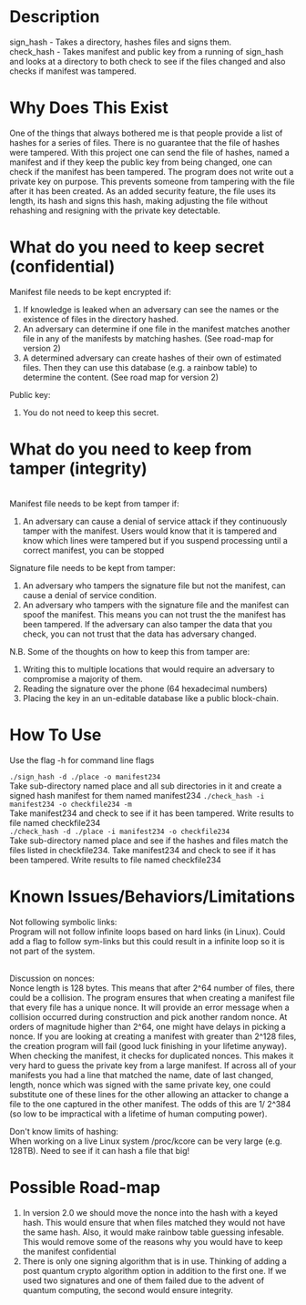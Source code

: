 <h1>Description</h1>
sign_hash - Takes a directory, hashes files and signs them.<br>
check_hash - Takes manifest and public key from a running of sign_hash and looks at a directory to both check to see if the files changed and also checks if manifest was tampered.<br>

<h1>Why Does This Exist<br></h1>
One of the things that always bothered me is that people provide a list of hashes for a series of files. There is no guarantee that the file of hashes were tampered. With this project one can send the file of hashes, named a manifest and if they keep the public key from being changed, one can check if the manifest has been tampered. The program does not write out a private key on purpose. This prevents someone from tampering with the file after it has been created. As an added security feature, the file uses its length, its hash and signs this hash, making adjusting the file without rehashing and resigning with the private key detectable. <br>

<h1>What do you need to keep secret (confidential)<br></h1>
Manifest file needs to be kept encrypted if:<br>
<ol>
<li>If knowledge is leaked when an adversary can see the names or the existence of files in the directory hashed.</li>
<li>An adversary can determine if one file in the manifest matches another file in any of the manifests by matching hashes. (See road-map for version 2)</li>
<li>A determined adversary can create hashes of their own of estimated files. Then they can use this database (e.g. a rainbow table) to determine the content. (See road map for version 2)</li>
</ol>
Public key:
<ol>
<li>You do not need to keep this secret.</li>
</ol>
<h1>What do you need to keep from tamper (integrity)<br></h1>
<br></h1>
Manifest file needs to be kept from tamper if:<br>
<ol>
<li>An adversary can cause a denial of service attack if they continuously tamper with the manifest. Users would know that it is tampered and know which lines were tampered but if you suspend processing until a correct manifest, you can be stopped </li>
</ol>
Signature file needs to be kept from tamper:
<ol><li> An adversary who tampers the signature file but not the manifest, can cause a denial of service condition. </li>
<li>An adversary who tampers with the signature file and the manifest can spoof the manifest. This means you can not trust the the manifest has been tampered. If the adversary can also tamper the data that you check, you can not trust that the data has adversary changed.</li> </ol>
N.B. Some of the thoughts on how to keep this from tamper are:
<ol>
<li> Writing this to multiple locations that would require an adversary to compromise a majority of them.
<li> Reading the signature over the phone (64 hexadecimal numbers)
<li>Placing the key in an un-editable database like a public block-chain.
</ol>

<h1> How To Use <br></h1>
Use the flag -h for command line flags <br>

`./sign_hash -d ./place -o manifest234 `<br>
Take sub-directory named place and all sub directories in it and create a signed hash manifest for them named manifest234
`./check_hash -i manifest234 -o checkfile234 -m` <br>
Take manifest234 and check to see if it has been tampered. Write results to file named checkfile234<br>
`./check_hash -d ./place -i manifest234 -o checkfile234`<br>
Take sub-directory named place and see if the hashes and files match the files listed in checkfile234. Take manifest234 and check to see if it has been tampered. Write results to file named checkfile234

<h1> Known Issues/Behaviors/Limitations <br></h1>
Not following symbolic links:<br>
Program will not follow infinite loops based on hard links (in Linux). Could add a flag to follow sym-links but this could result in a infinite loop so it is not part of the system.<br><br>

Discussion on nonces:<br>
Nonce length is 128 bytes. This means that after 2^64 number of files, there could be a collision. The program ensures that when creating a manifest file that every file has a unique nonce. It will provide an error message when a collision occurred during construction and pick another random nonce. At orders of magnitude higher than 2^64, one might have delays in picking a nonce. If you are looking at creating a manifest with greater than 2^128 files, the creation program will fail (good luck finishing in your lifetime anyway). When checking the manifest, it checks for duplicated nonces. This makes it very hard to guess the private key from a large manifest. If across all of your manifests you had a line that matched the name, date of last changed, length, nonce which was signed with the same private key, one could substitute one of these lines for the other allowing an attacker to change a file to the one captured in the other manifest. The odds of this are 1/ 2^384 (so low to be impractical with a lifetime of human computing power).<br>

Don't know limits of hashing:<br>
When working on a live Linux system /proc/kcore can be very large (e.g. 128TB). Need to see if it can hash a file that big!<br>

<h1>Possible Road-map <br></h1>
<ol>
<li> In version 2.0 we should move the nonce into the hash with a keyed hash. This would ensure that when files matched they would not have the same hash. Also, it would make rainbow table guessing infesable. This would remove some of the reasons why you would have to keep the manifest confidential</li>
<li>There is only one signing algorithm that is in use. Thinking of adding a post quantum crypto algorithm option in addition to the first one. If we used two signatures and one of them failed due to the advent of quantum computing, the second would ensure integrity.</li><br>
